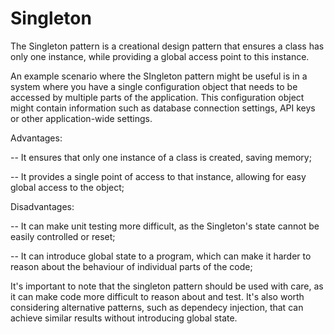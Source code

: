 # Singleton

The Singleton pattern is a creational design pattern that ensures a class has only one instance, while providing a global access point to this instance.

An example scenario where the SIngleton pattern might be useful is in a system where you have a single configuration object that needs to be accessed by multiple parts of the application. This configuration object might contain information such as database connection settings, API keys or other application-wide settings.

Advantages:

-- It ensures that only one instance of a class is created, saving memory;

-- It provides a single point of access to that instance, allowing for easy global access to the object;

Disadvantages:

-- It can make unit testing more difficult, as the Singleton's state cannot be easily controlled or reset;

-- It can introduce global state to a program, which can make it harder to reason about the behaviour of individual parts of the code;

It's important to note that the singleton pattern should be used with care, as it can make code more difficult to reason about and test. It's also worth considering alternative patterns, such as dependecy injection, that can achieve similar results without introducing global state.
